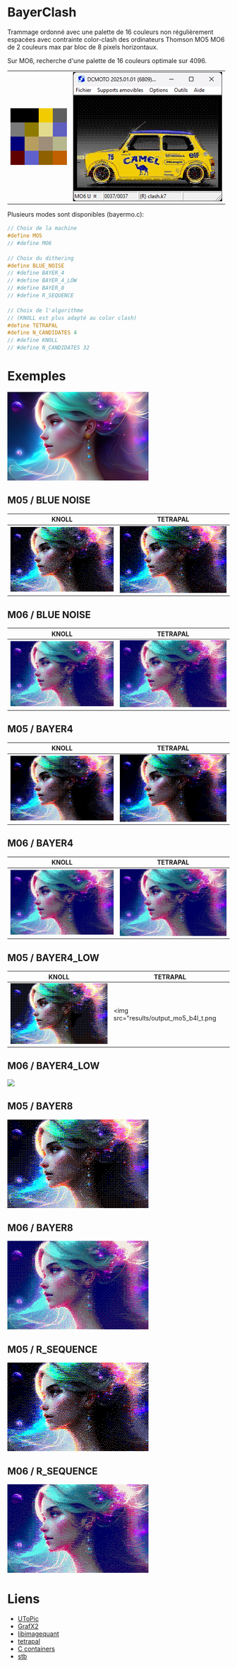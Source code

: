 # BayerClash

Trammage ordonné avec une palette de 16 couleurs non régulièrement espacées avec contrainte color-clash des ordinateurs Thomson MO5 MO6 de 2 couleurs max par bloc de 8 pixels horizontaux.

Sur MO6, recherche d'une palette de 16 couleurs optimale sur 4096.

<div align="center">
  <table>
    <tr><td><img src="results/palette_mo6.png"></td><td><img src="results/mini.png" width=338></td></tr>
  </table>
</div>

Plusieurs modes sont disponibles (bayermo.c):

```C
// Choix de la machine
#define MO5
// #define MO6

// Choix du dithering
#define BLUE_NOISE
// #define BAYER_4
// #define BAYER_4_LOW
// #define BAYER_8
// #define R_SEQUENCE

// Choix de l'algorithme 
// (KNOLL est plus adapté au color clash)
#define TETRAPAL
#define N_CANDIDATES 4
// #define KNOLL
// #define N_CANDIDATES 32
```

# Exemples

<img src="samples/original.png">

## M05 / BLUE NOISE
| KNOLL | TETRAPAL |
|---|---|
| <img src="results/output_mo5_bn.png"> | <img src="results/output_mo5_bn_t.png"> |


## M06 / BLUE NOISE
| KNOLL | TETRAPAL |
|---|---|
| <img src="results/output_mo6_bn.png"> | <img src="results/output_mo6_bn_t.png"> |

## M05 / BAYER4
| KNOLL | TETRAPAL |
|---|---|
| <img src="results/output_mo5_b4.png"> | <img src="results/output_mo5_b4_t.png"> |

## M06 / BAYER4
| KNOLL | TETRAPAL |
|---|---|
| <img src="results/output_mo6_b4.png"> | <img src="results/output_mo6_b4.png"> |

## M05 / BAYER4_LOW
| KNOLL | TETRAPAL |
|---|---|
| <img src="results/output_mo5_b4l.png"> | <img src="results/output_mo5_b4l_t.png |

## M06 / BAYER4_LOW
<img src="results/output_mo6_b4l.png">

## M05 / BAYER8
<img src="results/output_mo5_b8.png">

## M06 / BAYER8
<img src="results/output_mo6_b8.png">

## M05 / R_SEQUENCE
<img src="results/output_mo5_r.png">

## M06 / R_SEQUENCE
<img src="results/output_mo6_r.png">


# Liens
- [UToPic](https://github.com/Samuel-DEVULDER/UToPiC)
- [GrafX2](https://grafx2.gitlab.io/grafX2)
- [libimagequant](https://pngquant.org/lib/)
- [tetrapal](https://github.com/matejlou/tetrapal)
- [C containers](https://github.com/bkthomps/Containers)
- [stb](https://github.com/nothings/stb)
